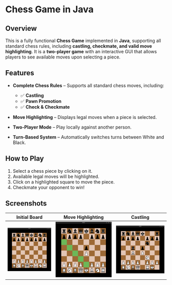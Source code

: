 # Chess Game in Java

## Overview
This is a fully functional **Chess Game** implemented in **Java**, supporting all standard chess rules, including **castling, checkmate, and valid move highlighting**. It is a **two-player game** with an interactive GUI that allows players to see available moves upon selecting a piece.

## Features
- **Complete Chess Rules** – Supports all standard chess moves, including:
  - ✅ **Castling**
  - ✅ **Pawn Promotion**
  - ✅ **Check & Checkmate**

- **Move Highlighting** – Displays legal moves when a piece is selected.
- **Two-Player Mode** – Play locally against another person.
- **Turn-Based System** – Automatically switches turns between White and Black.

## How to Play
1. Select a chess piece by clicking on it.
2. Available legal moves will be highlighted.
3. Click on a highlighted square to move the piece.
4. Checkmate your opponent to win!

## Screenshots
| Initial Board | Move Highlighting | Castling |
|--------------|------------------|---------|
| ![Board](src/res/start.png) | ![Move](src/res/bishop_movement.png) | ![Castling](src/res/castling.png) |


